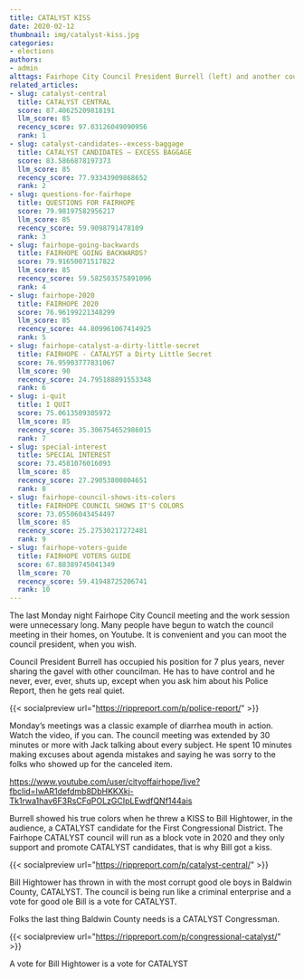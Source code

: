 ```yaml
---
title: CATALYST KISS
date: 2020-02-12
thumbnail: img/catalyst-kiss.jpg
categories:
- elections
authors:
- admin
alttags: Fairhope City Council President Burrell (left) and another councilman, posing for a photo
related_articles:
- slug: catalyst-central
  title: CATALYST CENTRAL
  score: 87.40625209818191
  llm_score: 85
  recency_score: 97.03126049090956
  rank: 1
- slug: catalyst-candidates-⁠-excess-baggage
  title: CATALYST CANDIDATES ⁠— EXCESS BAGGAGE
  score: 83.5866878197373
  llm_score: 85
  recency_score: 77.93343909868652
  rank: 2
- slug: questions-for-fairhope
  title: QUESTIONS FOR FAIRHOPE
  score: 79.98197582956217
  llm_score: 85
  recency_score: 59.9098791478109
  rank: 3
- slug: fairhope-going-backwards
  title: FAIRHOPE GOING BACKWARDS?
  score: 79.91650071517822
  llm_score: 85
  recency_score: 59.582503575891096
  rank: 4
- slug: fairhope-2020
  title: FAIRHOPE 2020
  score: 76.96199221348299
  llm_score: 85
  recency_score: 44.809961067414925
  rank: 5
- slug: fairhope-catalyst-a-dirty-little-secret
  title: FAIRHOPE - CATALYST a Dirty Little Secret
  score: 76.95903777831067
  llm_score: 90
  recency_score: 24.795188891553348
  rank: 6
- slug: i-quit
  title: I QUIT
  score: 75.0613509305972
  llm_score: 85
  recency_score: 35.306754652986015
  rank: 7
- slug: special-interest
  title: SPECIAL INTEREST
  score: 73.4581076016093
  llm_score: 85
  recency_score: 27.29053800804651
  rank: 8
- slug: fairhope-council-shows-its-colors
  title: FAIRHOPE COUNCIL SHOWS IT'S COLORS
  score: 73.05506043454497
  llm_score: 85
  recency_score: 25.27530217272481
  rank: 9
- slug: fairhope-voters-guide
  title: FAIRHOPE VOTERS GUIDE
  score: 67.88389745041349
  llm_score: 70
  recency_score: 59.41948725206741
  rank: 10
---
```

The last Monday night Fairhope City Council meeting and the work session were unnecessary long. Many people have begun to watch the council meeting in their homes, on Youtube. It is convenient and you can moot the council president, when you wish.

Council President Burrell has occupied his position for 7 plus years, never sharing the gavel with other councilman. He has to have control and he never, ever, ever, shuts up, except when you ask him about his Police Report, then he gets real quiet.

{{< socialpreview url="https://rippreport.com/p/police-report/" >}}

Monday’s meetings was a classic example of diarrhea mouth in action. Watch the video, if you can. The council meeting was extended by 30 minutes or more with Jack talking about every subject. He spent 10 minutes making excuses about agenda mistakes and saying he was sorry to the folks who showed up for the canceled item.

https://www.youtube.com/user/cityoffairhope/live?fbclid=IwAR1defdmb8DbHKKXkj-Tk1rwa1hav6F3RsCFqPOLzGCIpLEwdfQNf144ais

Burrell showed his true colors when he threw a KISS to Bill Hightower, in the audience, a CATALYST candidate for the First Congressional District. The Fairhope CATALYST council will run as a block vote in 2020 and they only support and promote CATALYST candidates, that is why Bill got a kiss.

{{< socialpreview url="https://rippreport.com/p/catalyst-central/" >}}

Bill Hightower has thrown in with the most corrupt good ole boys in Baldwin County, CATALYST. The council is being run like a criminal enterprise and a vote for good ole Bill is a vote for CATALYST.

Folks the last thing Baldwin County needs is a CATALYST Congressman.

{{< socialpreview url="https://rippreport.com/p/congressional-catalyst/" >}}

A vote for Bill Hightower is a vote for CATALYST
